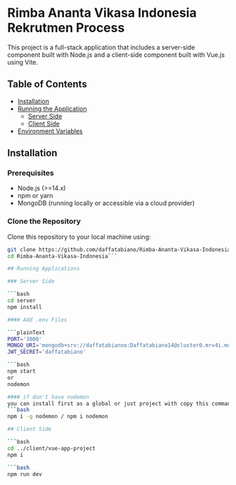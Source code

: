 # Rimba Ananta Vikasa Indonesia Rekrutmen Process

This project is a full-stack application that includes a server-side component built with Node.js and a client-side component built with Vue.js using Vite.

## Table of Contents

- [Installation](#installation)
- [Running the Application](#running-the-application)
  - [Server Side](#server-side)
  - [Client Side](#client-side)
- [Environment Variables](#environment-variables)

## Installation

### Prerequisites

- Node.js (>=14.x)
- npm or yarn
- MongoDB (running locally or accessible via a cloud provider)

### Clone the Repository

Clone this repository to your local machine using:

```bash
git clone https://github.com/daffatabiano/Rimba-Ananta-Vikasa-Indonesia.git
cd Rimba-Ananta-Vikasa-Indonesia```

## Running Applications

### Server Side 

```bash 
cd server 
npm install

#### Add .env Files

```plainText 
PORT='3000' 
MONGO_URI='mongodb+srv://daffatabianoo:Daffatabiano14@cluster0.mrv4i.mongodb.net/rimba' 
JWT_SECRET='daffatabiano'

```bash 
npm start
or 
nodemon

#### if don't have nodemon 
you can install first as a global or just project with copy this command
```bash
npm i -g nodemon / npm i nodemon

## Client Side

```bash 
cd ../client/vue-app-project
npm i 

```bash 
npm run dev
